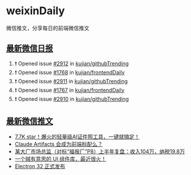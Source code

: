 # weixinDaily
微信推文，分享每日的前端微信推文

## [最新微信日报](https://github.com/kujian/weixinDaily/issues)

<!--START_SECTION:activity-->
1. ❗ Opened issue [#2912](https://github.com/kujian/githubTrending/issues/2912) in [kujian/githubTrending](https://github.com/kujian/githubTrending)
2. ❗ Opened issue [#1768](https://github.com/kujian/frontendDaily/issues/1768) in [kujian/frontendDaily](https://github.com/kujian/frontendDaily)
3. ❗ Opened issue [#2911](https://github.com/kujian/githubTrending/issues/2911) in [kujian/githubTrending](https://github.com/kujian/githubTrending)
4. ❗ Opened issue [#1767](https://github.com/kujian/frontendDaily/issues/1767) in [kujian/frontendDaily](https://github.com/kujian/frontendDaily)
5. ❗ Opened issue [#2910](https://github.com/kujian/githubTrending/issues/2910) in [kujian/githubTrending](https://github.com/kujian/githubTrending)
<!--END_SECTION:activity-->


## [最新微信推文](https://weixin.qdkfweb.cn/)

<!-- BLOG-POST-LIST:START -->
- [7.7K star！爆火的轻量级AI证件照工具，一键就搞定！](https://weixin.qdkfweb.cn/55009.html)
- [Claude Artifacts 会成为前端标配么？](https://weixin.qdkfweb.cn/54975.html)
- [某大厂市场总监（对标“福报厂”P8）上半年复盘：收入104万，纳税19.8万](https://weixin.qdkfweb.cn/54992.html)
- [一个贼有意思的 UI 组件库，最近很火！](https://weixin.qdkfweb.cn/54942.html)
- [Electron 32 正式发布](https://weixin.qdkfweb.cn/54962.html)
<!-- BLOG-POST-LIST:END -->